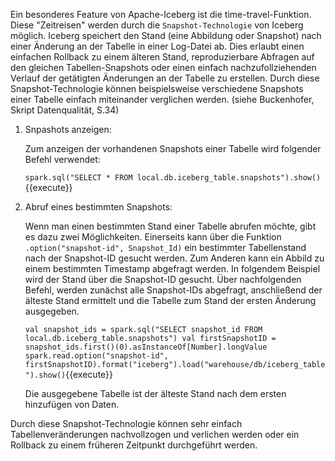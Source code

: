 Ein besonderes Feature von Apache-Iceberg ist die time-travel-Funktion. <br>
Diese "Zeitreisen" werden durch die `Snapshot-Technologie` von Iceberg möglich. Iceberg speichert den Stand (eine Abbildung oder Snapshot) nach einer Änderung an der Tabelle in einer Log-Datei ab. Dies erlaubt einen einfachen Rollback zu einem älteren Stand, reproduzierbare Abfragen auf den gleichen Tabellen-Snapshots oder einen einfach nachzufollziehenden Verlauf der getätigten Änderungen an der Tabelle zu erstellen. Durch diese Snapshot-Technologie können beispielsweise verschiedene Snapshots einer Tabelle einfach miteinander verglichen werden. (siehe Buckenhofer, Skript Datenqualität, S.34)

1. Snpashots anzeigen:

    Zum anzeigen der vorhandenen Snapshots einer Tabelle wird folgender Befehl verwendet:
    
    `spark.sql("SELECT * FROM local.db.iceberg_table.snapshots").show()`{{execute}}

2. Abruf eines bestimmten Snapshots:

    Wenn man einen bestimmten Stand einer Tabelle abrufen möchte, gibt es dazu zwei Möglichkeiten. Einerseits kann über die Funktion `.option("snapshot-id", Snapshot_Id)` ein bestimmter Tabellenstand nach der Snapshot-ID gesucht werden. Zum Anderen kann ein Abbild zu einem bestimmten Timestamp abgefragt werden. 
    In folgendem Beispiel wird der Stand über die Snapshot-ID gesucht. Über nachfolgenden Befehl, werden zunächst alle Snapshot-IDs abgefragt, anschließend der älteste Stand ermittelt und die Tabelle zum Stand der ersten Änderung ausgegeben. 
    
   `val snapshot_ids = spark.sql("SELECT snapshot_id FROM local.db.iceberg_table.snapshots")
    val firstSnapshotID = snapshot_ids.first()(0).asInstanceOf[Number].longValue
     spark.read.option("snapshot-id", firstSnapshotID).format("iceberg").load("warehouse/db/iceberg_table").show()`{{execute}}
    
   Die ausgegebene Tabelle ist der älteste Stand nach dem ersten hinzufügen von Daten.



Durch diese Snapshot-Technologie können sehr einfach Tabellenveränderungen nachvollzogen und verlichen werden oder ein Rollback zu einem früheren Zeitpunkt durchgeführt werden.
